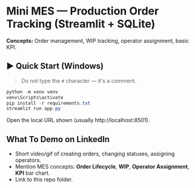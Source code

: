 # Mini MES — Production Order Tracking (Streamlit + SQLite)

**Concepts:** Order management, WIP tracking, operator assignment, basic KPI.

## ▶️ Quick Start (Windows)

> Do not type the `#` character — it's a comment.
```powershell
python -m venv venv
venv\Scripts\activate
pip install -r requirements.txt
streamlit run app.py
```
Open the local URL shown (usually http://localhost:8501).

## What To Demo on LinkedIn
- Short video/gif of creating orders, changing statuses, assigning operators.
- Mention MES concepts: **Order Lifecycle**, **WIP**, **Operator Assignment**, **KPI** bar chart.
- Link to this repo folder.
